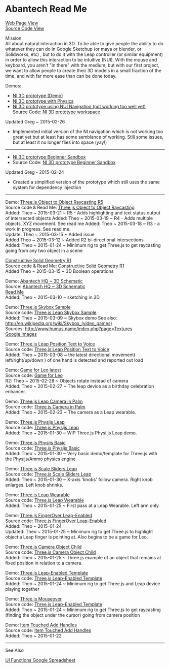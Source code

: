 Abantech Read Me
===
[Web Page View]( http://abantech.github.io/index.html )  
[Source Code View]( https://github.com/abantech/abantech.github.io/ )

Mission:  
All about natural interaction in 3D. To be able to give people the ability to do whatever they can do in Google Sketchup (or maya or blender, or Solidworks, etc) , but to do it with the Leap controller (or similar equipment) in order to allow this interaction to be intuitive (NUI). With the mouse and keyboard, you aren't "in there" with the medium, but with our first project, we want to allow people to create their 3D models in a small fraction of the time, and with far more ease than can be done today.



Demos: 

- [NI 3D prototype (Demo)]( http://abantech.github.io/NI3DPrototype/main.html )  
- [NI 3D prototype with Physics]( http://abantech.github.io/NI3DPrototype/PhysicsEnabled.html )  
- [NI 3D prototype using NUI Navigation (not working too well yet)]( http://abantech.github.io/NI3DPrototype/NUINavigation.html )  
Source Code: [NI 3D prototype workspace]( https://github.com/Abantech/abantech.github.io/tree/master/NI3DPrototype )  

Updated Greg ~ 2015-02-26
 
 - Implemented initial version of the NI navigation which is not working too great yet but at least has some semblance of working. Still some issues, but at least it no longer flies into space (yay!)

***

 - [NI 3D prototype Beginner Sandbox]( http://abantech.github.io/NI3DPrototype/BeginnerSandbox.html )  
 - Source Code: [NI 3D prototype Beginner Sandbox]( https://github.com/Abantech/abantech.github.io/blob/master/NI3DPrototype/BeginnerSandbox.html )

Updated Greg - 2015-02-24

 - Created a simplified version of the prototype which still uses the same system for dependency injection
 
 
***

Demo: [Three.js Object to Object Raycasting R5]( http://abantech.github.io/interaction-studies/threejs-object-to-object-raycasting/r5/threejs-object-to-object-raycasting.html )  
Source code & Read Me: [Three.js Object to Object Raycasting]( https://github.com/Abantech/abantech.github.io/blob/master/interaction-studies/threejs-object-to-object-raycasting/ )  
Added: Theo ~ 2015-03-21 ~ R5 - Adds highlighting and text status output of intersected objects 
Added: Theo ~ 2015-03-19 ~ R4 - Adds multiple objects, XYZ movement. See read me 
Added: Theo ~ 2015-03-18 ~ R3 - a work in progress. See read me.  
Update: Theo ~ 2015-03-15 ~ Added issue  
Added Theo ~ 2015-03-12 ~ Added R2 bi-directional intersections  
Added: Theo ~ 2015-01-24 ~ Minimum rig to get Three.js to get raycasting going from any two object in a scene


[Constructive Solid Geometry R1]( http://abantech.github.io/interaction-studies/threejs-contructive-solid-geometry/r1/constructive-solid-geometry.html )  
Source code & Read Me: [Constructive Solid Geometry R1]( https://github.com/Abantech/abantech.github.io/blob/master/interaction-studies/threejs-contructive-solid-geometry/ )  
Added Theo ~ 2015-03-15 ~ 3D Boolean operations




Demo: [Abantech HQ ~ 3D Schematic]( http://abantech.github.io/interaction-studies/abantech-hq/r1/abantech-hq.html )  
Source: [Abantech HQ ~ 3D Schematic]( http://github.com/Abantech/abantech.github.io/blob/master/interaction-studies/abantech-hq/r1/abantech-hq.html )  
[Read Me]( http://github.com/Abantech/abantech.github.io/blob/master/interaction-studies/abantech-hq/readme.md )  
Added: Theo ~ 2015-03-10 ~ sketching in 3D

Demo: [Three.js Skybox Sample]( http://abantech.github.io/interaction-studies/threejs-skybox/r1/template-skybox.html )  
Source code: [Three.js Leap Skybox Sample]( https://github.com/Abantech/abantech.github.io/blob/master/interaction-studies/threejs-skybox/ )  
Added: Theo ~ 2015-03-09 ~ Skybox demo
See also:  
<http://en.wikipedia.org/wiki/Skybox_(video_games)>  
Sources:
<http://www.humus.name/index.php?page=Textures>  
[Google Images]( https://www.google.com/search?q=skybox&tbm=isch&tbo=u&source=univ&sa=X&ei=sjz-VPmYHdbaoASxo4LACg&ved=0CEsQsAQ&biw=1855&bih=995 )
 

Demo: [Three.js Leap Position Text to Voice]( http://abantech.github.io/threejs-leap-position-text-to-voice/r1/threejs-leap-position-text-to-voice.html )  
Source code: [Three.js Leap Position Text to Voice]( https://github.com/Abantech/abantech.github.io/blob/master/threejs-leap-position-text-to-voice/ )  
Added: Theo ~ 2015-03-08 ~ the latest directional movement( left/right/up/down ) of one hand is detected and reported out load  

Demo: [Game for Leo latest]( http://abantech.github.io/game-for-leo/latest/ )  
Source code: [Game for Leo]( https://github.com/Abantech/abantech.github.io/blob/master/game-for-leo )  
R2: Theo ~ 2015-02-28 ~ Objects rotate instead of camera  
Added: Theo ~ 2015-02-27 ~ The leap device as a birthday celebration enhancer.

Demo: [Three.js Leap Camera in Palm]( http://abantech.github.io/threejs-leap-camera-in-palm/r1/threejs-leap-camera-in-palm.html )  
Source code: [Three.js Camera in Palm]( https://github.com/Abantech/abantech.github.io/blob/master/threejs-leap-camera-in-palm )  
Added: Theo ~ 2015-02-23 ~ The camera as a Leap wearable.

Demo: [Three.js Physijs Leap]( http://abantech.github.io/threejs-physijs-leap/r1/threejs-physijs-leap.html )  
Source code: [Three.js Physijs Leap]( https://github.com/Abantech/abantech.github.io/blob/master/threejs-physijs-leap )  
Added: Theo ~ 2015-01-30 ~ WIP Three.js Physi.js Leap demo.

Demo: [Three.js Physijs Basic]( http://abantech.github.io/threejs-physijs-basic/r1/threejs-physijs-basic.html )  
Source code: [Three.js Physijs Basic]( https://github.com/Abantech/abantech.github.io/blob/master/threejs-physijs-basic )  
Added: Theo ~ 2015-01-30 ~ Very basic demo/template for Three.js with the Physijs/Ammo physics engine

Demo: [Three.js Scale Sliders Leap]( http://abantech.github.io/threejs-scale-sliders-leap/r1/threejs-scale-sliders-leap.html )  
Source code: [Three.js Scale Sliders Leap]( https://github.com/Abantech/abantech.github.io/blob/master/threejs-scale-sliders-leap )  
Added: Theo ~ 2015-01-30 ~ X-axis 'knobs' follow camera. Right knob enlarges. Left knob shrinks.

Demo: [Three.js Leap Wearable]( http://abantech.github.io/threejs-leap-wearable/r1/threejs-leap-wearable.html )  
Source code: [Three.js Leap Wearable]( https://github.com/Abantech/abantech.github.io/blob/master/threejs-leap-wearable )  
Added: Theo ~ 2015-01-25 ~ First pass at a Leap Wearable. Left arm only.

Demo: [Three.js FingerOver Leap-Enabled]( http://abantech.github.io/threejs-mouseover-leap-enabled/r1/threejs-mouseover-leap-enabled.html )  
Source code: [Three.js FingerOver Leap-Enabled]( https://github.com/Abantech/abantech.github.io/blob/master/threejs-mouseover-leap-enabled/ )  
Added: Theo ~ 2015-01-24  
Updated: Theo ~ 2015-01-25 ~ Minimum rig to get Three.js to highlight object a Leap finger is pointing at. Also begins to be a game for Leo. 

Demo: [Three.js Camera Object Child]( http://abantech.github.io/threejs-camera-object-child/r1/threejs-camera-object-child.html )  
Source code: [Three.js Camera Object Child]( https://github.com/Abantech/abantech.github.io/blob/master/threejs-camera-object-child )  
Added: Theo ~ 2015-01-25 ~ Three.js example of an object that remains at fixed position in relation to a camera.

Demo: [Three.js Leap-Enabled Template]( http://abantech.github.io/threejs-leap-enabled-template/r1/threejs-leap-enabled-template.html )  
Source code: [Three.js Leap-Enabled Template]( https://github.com/Abantech/abantech.github.io/blob/master/threejs-leap-enabled-template/ )  
Added: Theo ~ 2015-01-24 ~ Minimum rig to get Three.js and Leap device playing together

Demo: [Three.js Mouseover]( http://abantech.github.io/threejs-mouseover/r1/threejs-mouseover.html )  
Source code: [Three.js Leap-Enabled Template]( https://github.com/Abantech/abantech.github.io/blob/master/threejs-mouseover/ )  
Added: Theo ~ 2015-01-24 ~ Minimum rig to get Three.js to get raycasting (finding the object under the cursor) going from camera position

Demo: [Item Touched Add Handles]( http://abantech.github.io/item-touched-add-handles/r1/item-touched-add-handles-r1.html )  
Source code: [Item Touched Add Handles]( https://github.com/Abantech/abantech.github.io/blob/master/item-touched-add-handles/r1/item-touched-add-handles-r1.html )  
Added: Theo ~ 2015-01-22


***

See Also

[UI Functions Google Spreadsheet]( https://docs.google.com/a/abantech.net/spreadsheets/d/1skBOHfMX3LZ_gv2S56IFMq_Ht_X6t1KnvRIzo_ihxXQ/edit#gid=1786159030 )


